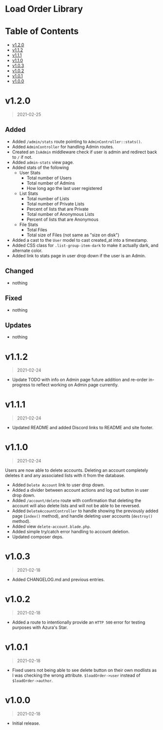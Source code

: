 # Load Order Library

# Table of Contents

<!-- TOC -->

- [v1.2.0](#v120)
- [v1.1.2](#v112)
- [v1.1.1](#v111)
- [v1.1.0](#v110)
- [v1.0.3](#v103)
- [v1.0.2](#v102)
- [v1.0.1](#v101)
- [v1.0.0](#v100)

<!-- /TOC -->

# v1.2.0
> 2021-02-25

## Added
- Added `/admin/stats` route pointing to `AdminController::stats()`.
- Added `AdminController` for handling Admin routes. 
- Created an `IsAdmin` middleware check if user is admin and redirect back to `/` if not.
- Added `admin-stats` view page.
- Added stats of the following
	- User Stats
		- Total number of Users
		- Total number of Admins
		- How long ago the last user registered
	- List Stats
		- Total number of Lists
		- Total number of Private Lists
		- Percent of lists that are Private
		- Total number of Anonymous Lists
		- Percent of lists that are Anonymous
	- File Stats
		- Total Files
		- Total size of Files (not same as "size on disk")
- Added a cast to the `User` model to cast created_at into a timestamp.
- Added CSS class for `.list-group-item-dark` to make it actually dark, and alternate color.
- Added link to stats page in user drop down if the user is an Admin.

## Changed
- nothing

## Fixed
- nothing

## Updates
- nothing

# v1.1.2
> 2021-02-24

- Update TODO with info on Admin page future addition and re-order in-progress to reflect working on Admin page currently. 

# v1.1.1
> 2021-02-24

- Updated README and added Discord links to README and site footer.

# v1.1.0
> 2021-02-24

Users are now able to delete accounts. Deleting an account completely deletes it and any associated lists with it from the database. 

- Added `Delete Account` link to user drop down.
- Added a divider between account actions and log out button in user drop down.
- Added `/account/delete` route with confirmation that deleting the account will also delete lists and will not be able to be reversed.
- Added `DeleteAccountController` to handle showing the previously added page (`index()` method), and handle deleting user accounts (`destroy()` method). 
- Added view `delete-account.blade.php`.
- Added simple try/catch error handling to account deletion.
- Updated composer deps.

# v1.0.3
> 2021-02-18

- Added CHANGELOG.md and previous entries.

# v1.0.2
> 2021-02-18

- Added a route to intentionally provide an `HTTP 500` error for testing purposes with Azura's Star.

# v1.0.1 
> 2021-02-18

- Fixed users not being able to see delete button on their own modlists as I was checking the wrong attribute. `$loadOrder->user` instead of `$loadOrder->author`.

# v1.0.0 
> 2021-02-18

- Initial release.
